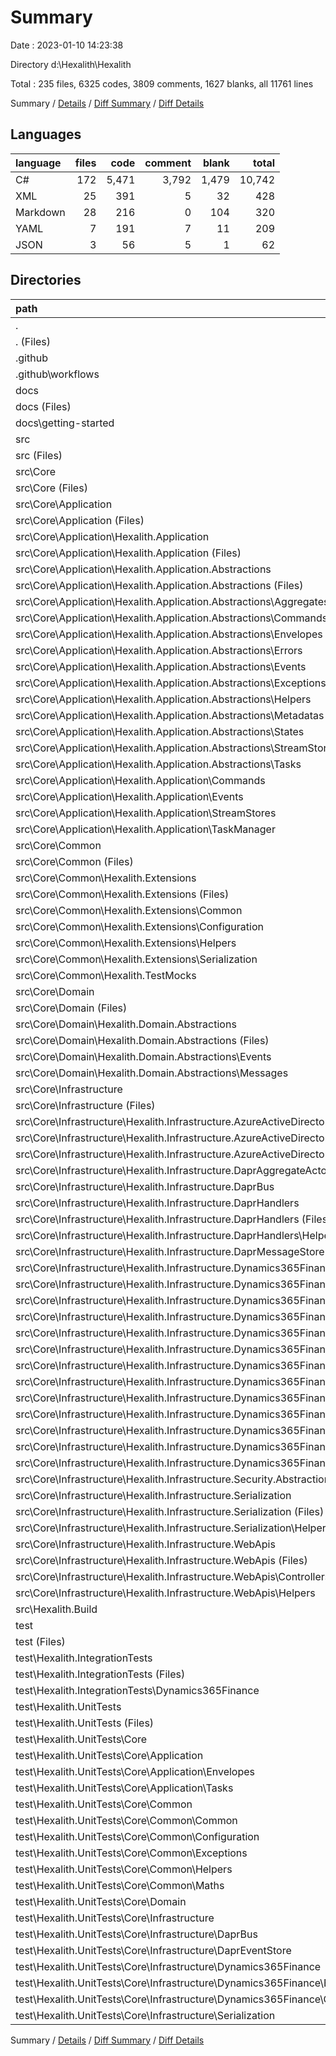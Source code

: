 # Summary

Date : 2023-01-10 14:23:38

Directory d:\\Hexalith\\Hexalith

Total : 235 files,  6325 codes, 3809 comments, 1627 blanks, all 11761 lines

Summary / [Details](details.md) / [Diff Summary](diff.md) / [Diff Details](diff-details.md)

## Languages
| language | files | code | comment | blank | total |
| :--- | ---: | ---: | ---: | ---: | ---: |
| C# | 172 | 5,471 | 3,792 | 1,479 | 10,742 |
| XML | 25 | 391 | 5 | 32 | 428 |
| Markdown | 28 | 216 | 0 | 104 | 320 |
| YAML | 7 | 191 | 7 | 11 | 209 |
| JSON | 3 | 56 | 5 | 1 | 62 |

## Directories
| path | files | code | comment | blank | total |
| :--- | ---: | ---: | ---: | ---: | ---: |
| . | 235 | 6,325 | 3,809 | 1,627 | 11,761 |
| . (Files) | 7 | 133 | 12 | 36 | 181 |
| .github | 4 | 161 | 0 | 2 | 163 |
| .github\\workflows | 4 | 161 | 0 | 2 | 163 |
| docs | 4 | 56 | 0 | 31 | 87 |
| docs (Files) | 2 | 13 | 0 | 5 | 18 |
| docs\\getting-started | 2 | 43 | 0 | 26 | 69 |
| src | 184 | 4,366 | 3,592 | 1,264 | 9,222 |
| src (Files) | 2 | 33 | 0 | 4 | 37 |
| src\\Core | 180 | 4,313 | 3,587 | 1,253 | 9,153 |
| src\\Core (Files) | 2 | 17 | 0 | 1 | 18 |
| src\\Core\\Application | 68 | 1,460 | 1,560 | 479 | 3,499 |
| src\\Core\\Application (Files) | 1 | 3 | 0 | 2 | 5 |
| src\\Core\\Application\\Hexalith.Application | 11 | 304 | 238 | 82 | 624 |
| src\\Core\\Application\\Hexalith.Application (Files) | 3 | 30 | 23 | 10 | 63 |
| src\\Core\\Application\\Hexalith.Application.Abstractions | 56 | 1,153 | 1,322 | 395 | 2,870 |
| src\\Core\\Application\\Hexalith.Application.Abstractions (Files) | 2 | 20 | 0 | 3 | 23 |
| src\\Core\\Application\\Hexalith.Application.Abstractions\\Aggregates | 1 | 11 | 35 | 8 | 54 |
| src\\Core\\Application\\Hexalith.Application.Abstractions\\Commands | 8 | 85 | 140 | 42 | 267 |
| src\\Core\\Application\\Hexalith.Application.Abstractions\\Envelopes | 5 | 86 | 100 | 34 | 220 |
| src\\Core\\Application\\Hexalith.Application.Abstractions\\Errors | 3 | 67 | 114 | 28 | 209 |
| src\\Core\\Application\\Hexalith.Application.Abstractions\\Events | 9 | 146 | 139 | 50 | 335 |
| src\\Core\\Application\\Hexalith.Application.Abstractions\\Exceptions | 2 | 58 | 76 | 18 | 152 |
| src\\Core\\Application\\Hexalith.Application.Abstractions\\Helpers | 1 | 15 | 13 | 6 | 34 |
| src\\Core\\Application\\Hexalith.Application.Abstractions\\Metadatas | 12 | 246 | 284 | 90 | 620 |
| src\\Core\\Application\\Hexalith.Application.Abstractions\\States | 1 | 10 | 35 | 8 | 53 |
| src\\Core\\Application\\Hexalith.Application.Abstractions\\StreamStores | 4 | 30 | 79 | 15 | 124 |
| src\\Core\\Application\\Hexalith.Application.Abstractions\\Tasks | 8 | 379 | 307 | 93 | 779 |
| src\\Core\\Application\\Hexalith.Application\\Commands | 1 | 39 | 29 | 12 | 80 |
| src\\Core\\Application\\Hexalith.Application\\Events | 1 | 37 | 27 | 11 | 75 |
| src\\Core\\Application\\Hexalith.Application\\StreamStores | 5 | 189 | 141 | 46 | 376 |
| src\\Core\\Application\\Hexalith.Application\\TaskManager | 1 | 9 | 18 | 3 | 30 |
| src\\Core\\Common | 23 | 422 | 313 | 121 | 856 |
| src\\Core\\Common (Files) | 1 | 5 | 0 | 2 | 7 |
| src\\Core\\Common\\Hexalith.Extensions | 17 | 283 | 222 | 85 | 590 |
| src\\Core\\Common\\Hexalith.Extensions (Files) | 2 | 14 | 0 | 3 | 17 |
| src\\Core\\Common\\Hexalith.Extensions\\Common | 3 | 31 | 54 | 15 | 100 |
| src\\Core\\Common\\Hexalith.Extensions\\Configuration | 3 | 62 | 27 | 20 | 109 |
| src\\Core\\Common\\Hexalith.Extensions\\Helpers | 7 | 144 | 124 | 38 | 306 |
| src\\Core\\Common\\Hexalith.Extensions\\Serialization | 2 | 32 | 17 | 9 | 58 |
| src\\Core\\Common\\Hexalith.TestMocks | 5 | 134 | 91 | 34 | 259 |
| src\\Core\\Domain | 7 | 71 | 82 | 35 | 188 |
| src\\Core\\Domain (Files) | 1 | 2 | 0 | 2 | 4 |
| src\\Core\\Domain\\Hexalith.Domain.Abstractions | 6 | 69 | 82 | 33 | 184 |
| src\\Core\\Domain\\Hexalith.Domain.Abstractions (Files) | 2 | 9 | 0 | 3 | 12 |
| src\\Core\\Domain\\Hexalith.Domain.Abstractions\\Events | 2 | 12 | 23 | 9 | 44 |
| src\\Core\\Domain\\Hexalith.Domain.Abstractions\\Messages | 2 | 48 | 59 | 21 | 128 |
| src\\Core\\Infrastructure | 80 | 2,343 | 1,632 | 617 | 4,592 |
| src\\Core\\Infrastructure (Files) | 1 | 5 | 0 | 2 | 7 |
| src\\Core\\Infrastructure\\Hexalith.Infrastructure.AzureActiveDirectory | 4 | 82 | 31 | 16 | 129 |
| src\\Core\\Infrastructure\\Hexalith.Infrastructure.AzureActiveDirectory (Files) | 3 | 75 | 14 | 12 | 101 |
| src\\Core\\Infrastructure\\Hexalith.Infrastructure.AzureActiveDirectory\\Configurations | 1 | 7 | 17 | 4 | 28 |
| src\\Core\\Infrastructure\\Hexalith.Infrastructure.DaprAggregateActor | 7 | 250 | 191 | 61 | 502 |
| src\\Core\\Infrastructure\\Hexalith.Infrastructure.DaprBus | 5 | 136 | 64 | 28 | 228 |
| src\\Core\\Infrastructure\\Hexalith.Infrastructure.DaprHandlers | 6 | 105 | 83 | 35 | 223 |
| src\\Core\\Infrastructure\\Hexalith.Infrastructure.DaprHandlers (Files) | 5 | 93 | 69 | 30 | 192 |
| src\\Core\\Infrastructure\\Hexalith.Infrastructure.DaprHandlers\\Helpers | 1 | 12 | 14 | 5 | 31 |
| src\\Core\\Infrastructure\\Hexalith.Infrastructure.DaprMessageStore | 4 | 166 | 103 | 40 | 309 |
| src\\Core\\Infrastructure\\Hexalith.Infrastructure.Dynamics365FinanceAndOperations | 37 | 1,250 | 1,006 | 352 | 2,608 |
| src\\Core\\Infrastructure\\Hexalith.Infrastructure.Dynamics365FinanceAndOperations (Files) | 2 | 22 | 0 | 4 | 26 |
| src\\Core\\Infrastructure\\Hexalith.Infrastructure.Dynamics365FinanceAndOperations.TestMocks | 4 | 98 | 55 | 24 | 177 |
| src\\Core\\Infrastructure\\Hexalith.Infrastructure.Dynamics365FinanceAndOperations\\BusinessEvents | 2 | 113 | 88 | 33 | 234 |
| src\\Core\\Infrastructure\\Hexalith.Infrastructure.Dynamics365FinanceAndOperations\\Client | 8 | 682 | 501 | 165 | 1,348 |
| src\\Core\\Infrastructure\\Hexalith.Infrastructure.Dynamics365FinanceAndOperations\\Configurations | 1 | 13 | 30 | 6 | 49 |
| src\\Core\\Infrastructure\\Hexalith.Infrastructure.Dynamics365FinanceAndOperations\\Controllers | 1 | 49 | 25 | 12 | 86 |
| src\\Core\\Infrastructure\\Hexalith.Infrastructure.Dynamics365FinanceAndOperations\\Dispatchers | 2 | 66 | 39 | 18 | 123 |
| src\\Core\\Infrastructure\\Hexalith.Infrastructure.Dynamics365FinanceAndOperations\\Helpers | 2 | 39 | 39 | 11 | 89 |
| src\\Core\\Infrastructure\\Hexalith.Infrastructure.Dynamics365FinanceAndOperations\\Models | 13 | 117 | 189 | 54 | 360 |
| src\\Core\\Infrastructure\\Hexalith.Infrastructure.Dynamics365FinanceAndOperations\\Security | 2 | 35 | 41 | 12 | 88 |
| src\\Core\\Infrastructure\\Hexalith.Infrastructure.Dynamics365FinanceAndOperations\\Services | 4 | 114 | 54 | 37 | 205 |
| src\\Core\\Infrastructure\\Hexalith.Infrastructure.Dynamics365FinanceAndOperations\\Services\\CustomerGroups | 4 | 114 | 54 | 37 | 205 |
| src\\Core\\Infrastructure\\Hexalith.Infrastructure.Security.Abstractions | 3 | 11 | 14 | 4 | 29 |
| src\\Core\\Infrastructure\\Hexalith.Infrastructure.Serialization | 5 | 119 | 46 | 29 | 194 |
| src\\Core\\Infrastructure\\Hexalith.Infrastructure.Serialization (Files) | 4 | 105 | 32 | 25 | 162 |
| src\\Core\\Infrastructure\\Hexalith.Infrastructure.Serialization\\Helpers | 1 | 14 | 14 | 4 | 32 |
| src\\Core\\Infrastructure\\Hexalith.Infrastructure.WebApis | 4 | 121 | 39 | 26 | 186 |
| src\\Core\\Infrastructure\\Hexalith.Infrastructure.WebApis (Files) | 2 | 19 | 0 | 3 | 22 |
| src\\Core\\Infrastructure\\Hexalith.Infrastructure.WebApis\\Controllers | 1 | 73 | 25 | 16 | 114 |
| src\\Core\\Infrastructure\\Hexalith.Infrastructure.WebApis\\Helpers | 1 | 29 | 14 | 7 | 50 |
| src\\Hexalith.Build | 2 | 20 | 5 | 7 | 32 |
| test | 36 | 1,609 | 205 | 294 | 2,108 |
| test (Files) | 1 | 23 | 0 | 1 | 24 |
| test\\Hexalith.IntegrationTests | 4 | 143 | 10 | 18 | 171 |
| test\\Hexalith.IntegrationTests (Files) | 3 | 53 | 5 | 3 | 61 |
| test\\Hexalith.IntegrationTests\\Dynamics365Finance | 1 | 90 | 5 | 15 | 110 |
| test\\Hexalith.UnitTests | 31 | 1,443 | 195 | 275 | 1,913 |
| test\\Hexalith.UnitTests (Files) | 3 | 50 | 5 | 3 | 58 |
| test\\Hexalith.UnitTests\\Core | 28 | 1,393 | 190 | 272 | 1,855 |
| test\\Hexalith.UnitTests\\Core\\Application | 5 | 287 | 26 | 44 | 357 |
| test\\Hexalith.UnitTests\\Core\\Application\\Envelopes | 1 | 33 | 5 | 6 | 44 |
| test\\Hexalith.UnitTests\\Core\\Application\\Tasks | 4 | 254 | 21 | 38 | 313 |
| test\\Hexalith.UnitTests\\Core\\Common | 9 | 345 | 70 | 82 | 497 |
| test\\Hexalith.UnitTests\\Core\\Common\\Common | 1 | 33 | 28 | 14 | 75 |
| test\\Hexalith.UnitTests\\Core\\Common\\Configuration | 1 | 40 | 6 | 12 | 58 |
| test\\Hexalith.UnitTests\\Core\\Common\\Exceptions | 1 | 25 | 5 | 7 | 37 |
| test\\Hexalith.UnitTests\\Core\\Common\\Helpers | 5 | 223 | 26 | 45 | 294 |
| test\\Hexalith.UnitTests\\Core\\Common\\Maths | 1 | 24 | 5 | 4 | 33 |
| test\\Hexalith.UnitTests\\Core\\Domain | 3 | 66 | 15 | 24 | 105 |
| test\\Hexalith.UnitTests\\Core\\Infrastructure | 11 | 695 | 79 | 122 | 896 |
| test\\Hexalith.UnitTests\\Core\\Infrastructure\\DaprBus | 1 | 37 | 5 | 8 | 50 |
| test\\Hexalith.UnitTests\\Core\\Infrastructure\\DaprEventStore | 3 | 327 | 15 | 47 | 389 |
| test\\Hexalith.UnitTests\\Core\\Infrastructure\\Dynamics365Finance | 6 | 226 | 54 | 50 | 330 |
| test\\Hexalith.UnitTests\\Core\\Infrastructure\\Dynamics365Finance\\BusinessEvents | 2 | 90 | 11 | 21 | 122 |
| test\\Hexalith.UnitTests\\Core\\Infrastructure\\Dynamics365Finance\\Client | 4 | 136 | 43 | 29 | 208 |
| test\\Hexalith.UnitTests\\Core\\Infrastructure\\Serialization | 1 | 105 | 5 | 17 | 127 |

Summary / [Details](details.md) / [Diff Summary](diff.md) / [Diff Details](diff-details.md)